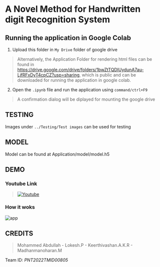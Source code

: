# A Novel Method for Handwritten digit Recognition System

## Running the application in Google Colab

1. Upload this folder in `My Drive` folder of google drive

>Alternatively, the Application Folder for rendering html files can be found in https://drive.google.com/drive/folders/1bwZtTQDIUydunA7au-LjfRFxDyT4cpCZ?usp=sharing, which is public and can be downloaded for running the application in google colab.

2. Open the `.ipynb` file and run the application using `command/ctrl+F9`
>A confirmation dialog will be diplayed for mounting the google drive

## TESTING
Images under `../Testing/Test images` can be used for testing

## MODEL
Model can be found at Application/model/model.h5

## DEMO

### Youtube Link
>[![Youtube](http://img.youtube.com/vi/iLVx7PRH0TQ/0.jpg)](https://youtu.be/iLVx7PRH0TQ)

### How it woks
![app](https://user-images.githubusercontent.com/63586305/201483978-2302bec8-9592-4b7f-968d-42f3fefdf1b9.gif)

## CREDITS

>Mohammed Abdullah - Lokesh.P - Keerthivashan.A.K.R - Madhanmanoharan.M

Team ID: *PNT2022TMID00805*
